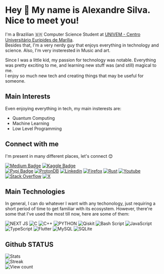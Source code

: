 # Hey 👋 My name is Alexandre Silva. Nice to meet you! 

I'm a Brazilian 🇧🇷 Computer Science Student at [UNIVEM - Centro Universitário Eurípides de Marília](https://www.univem.edu.br/).\
Besides that, I'm a very nerdy guy that enjoys everything in technology and science. Also, I'm very insterested in Music and art.

Since I was a little kid, my passion for technology was notable. Everything was pretty exciting to me, and learning new stuff was (and still) magical to me.\
I enjoy so much new tech and creating things that may be useful for someone. 

## Main Interests

Even enjoying everything in tech, my main insterests are:

- Quantum Computing
- Machine Learning
- Low Level Programming

## Connect with me

I'm present in many different places, let's connect 😊

[![Medium Badge](https://img.shields.io/badge/Medium-12100E?style=for-the-badge&logo=medium&logoColor=white)](https://dpbm.medium.com/) 
[![Kaggle Badge](https://img.shields.io/badge/Kaggle-20BEFF?style=for-the-badge&logo=Kaggle&logoColor=white)](https://www.kaggle.com/dpbmanalysis)  
[![Pypi Badge](https://img.shields.io/badge/pypi-3775A9?style=for-the-badge&logo=pypi&logoColor=white)](https://pypi.org/user/Dpbm/)
[![ProtonDB](https://img.shields.io/static/v1?style=for-the-badge&message=ProtonDB&color=F50057&logo=ProtonDB&logoColor=FFFFFF&label=)](https://www.protondb.com/users/348123507)
[![Linkedin](https://img.shields.io/badge/LinkedIn-0077B5?style=for-the-badge&logo=linkedin&logoColor=white)](https://www.linkedin.com/in/alexandre-silva-a22383271/)
[![Firefox](https://img.shields.io/badge/Firefox-FF7139?style=for-the-badge&logo=Firefox-Browser&logoColor=white)](https://addons.mozilla.org/firefox/user/17575924/)
[![Rust](https://img.shields.io/badge/rust-%23000000.svg?style=for-the-badge&logo=rust&logoColor=white)](https://crates.io/users/Dpbm)
[![Youtube](https://img.shields.io/badge/YouTube-FF0000?style=for-the-badge&logo=youtube&logoColor=white)](https://www.youtube.com/@dpbm7709)
[![Stack Overflow](https://img.shields.io/badge/-Stackoverflow-FE7A16?style=for-the-badge&logo=stack-overflow&logoColor=white)](https://stackexchange.com/users/36462267/user27753521)
[![X](https://img.shields.io/badge/X-000000?style=for-the-badge&logo=x&logoColor=white)](https://twitter.com/Dpbm__)

## Main Technologies

In general, I can do whatever I want with any techonology, just requiring a short period of time to get familiar with its ecosystem. However, there're some that I've used the most till now, here are some of them: 

![NEXT JS](https://img.shields.io/badge/next.js-000000?style=for-the-badge&logo=nextdotjs&logoColor=white)
![C](https://img.shields.io/badge/C-00599C?style=for-the-badge&logo=c&logoColor=white)
![C++](https://img.shields.io/badge/c++-%2300599C.svg?style=for-the-badge&logo=c%2B%2B&logoColor=white)
![PYTHON](https://img.shields.io/badge/Python-FFD43B?style=for-the-badge&logo=python&logoColor=blue)
![Qiskit](https://img.shields.io/badge/Qiskit-%236929C4.svg?style=for-the-badge&logo=Qiskit&logoColor=white)
![Bash Script](https://img.shields.io/badge/bash_script-%23121011.svg?style=for-the-badge&logo=gnu-bash&logoColor=white)
![JavaScript](https://img.shields.io/badge/javascript-%23323330.svg?style=for-the-badge&logo=javascript&logoColor=%23F7DF1E)
![TypeScript](https://img.shields.io/badge/typescript-%23007ACC.svg?style=for-the-badge&logo=typescript&logoColor=white)
![Flutter](https://img.shields.io/badge/Flutter-%2302569B.svg?style=for-the-badge&logo=Flutter&logoColor=white)
![MySQL](https://img.shields.io/badge/mysql-4479A1.svg?style=for-the-badge&logo=mysql&logoColor=white)
![SQLite](https://img.shields.io/badge/sqlite-%2307405e.svg?style=for-the-badge&logo=sqlite&logoColor=white)

## Github STATUS
![Stats](https://github-readme-stats.vercel.app/api?username=Dpbm&theme=dracula)\
![Streak](https://github-readme-streak-stats.herokuapp.com/?user=Dpbm&theme=dracula)\
![View count](https://komarev.com/ghpvc/?username=Dpbm)
